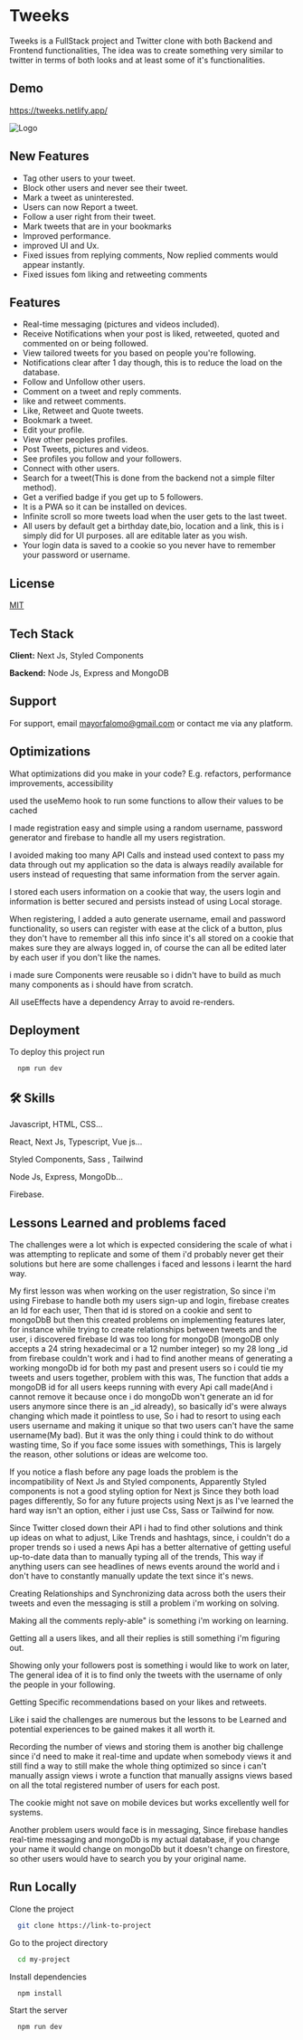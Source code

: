 
# Tweeks

Tweeks is a FullStack project and Twitter clone with both Backend and Frontend functionalities, The idea was to create something very similar to twitter in terms of both looks and at least some of it's functionalities.

## Demo
https://tweeks.netlify.app/

![Logo](https://res.cloudinary.com/dsghy4siv/image/upload/v1693133147/qaffemcdlwdkhfujmg51.png)

## New Features
- Tag other users to your tweet.
- Block other users and never see their tweet.
- Mark a tweet as uninterested.
- Users can now Report a tweet.
- Follow a user right from their tweet.
- Mark tweets that are in your bookmarks
- Improved performance.
- improved UI and Ux.
- Fixed issues from replying comments, Now replied comments would appear instantly.
- Fixed issues fom liking and retweeting comments

## Features

- Real-time messaging (pictures and videos included).
- Receive Notifications when your post is liked, retweeted, quoted and commented on or being followed.
- View tailored tweets for you based on people you're following.
- Notifications clear after 1 day though, this is to reduce the load on the database.
- Follow and Unfollow other users.
- Comment on a tweet and reply comments.
- like and retweet comments.
- Like, Retweet and Quote tweets.
- Bookmark a tweet.
- Edit your profile.
- View other peoples profiles.
- Post Tweets, pictures and videos.
- See profiles you follow and your followers.
- Connect with other users.
- Search for a tweet(This is done from the backend not a simple filter method).
- Get a verified badge if you get up to 5 followers.
- It is a PWA so it can be installed on devices.
- Infinite scroll so more tweets load when the user gets to the last tweet.
- All users by default get a birthday date,bio, location and a link, this is i simply did for UI purposes. all are editable later as you wish.
- Your login data is saved to a cookie so you never have to remember your password or username.

## License

[MIT](https://choosealicense.com/licenses/mit/)


## Tech Stack

**Client:** Next Js, Styled Components

**Backend:** Node Js, Express and MongoDB



## Support

For support, email mayorfalomo@gmail.com or contact me via any platform.


## Optimizations

What optimizations did you make in your code? E.g. refactors, performance improvements, accessibility

used the useMemo hook to run some functions to allow their values to be cached

I made registration easy and simple using a random username, password generator and firebase to handle all my users registration.

I avoided making too many API Calls and instead used context to pass my data through out my application so the data is always readily available for users instead of requesting that same information from the server again.

I stored each users information on a cookie that way, the users login and information is better secured and persists instead of using Local storage.

When registering, I added a auto generate username, email and password functionality, so users can register with ease at the click of a button, plus they don't have to remember all this info since it's all stored on a cookie that makes sure they are always logged in, of course the can all be edited later by each user if you don't like the names.

i made sure Components were reusable so i didn't have to build as much many components as i should have from scratch.

All useEffects have a dependency Array to avoid re-renders.
## Deployment

To deploy this project run

```bash
  npm run dev
```


## 🛠 Skills
Javascript, HTML, CSS...

React, Next Js, Typescript, Vue js...

Styled Components, Sass , Tailwind

Node Js, Express, MongoDb...

Firebase.
## Lessons Learned and problems faced


The challenges were a lot which is expected considering the scale of what i was attempting to replicate and some of them i'd probably never get their solutions but here are some challenges i faced and lessons i learnt the hard way.

My first lesson was when working on the user registration, So since i'm using Firebase to handle both my users sign-up and login, firebase creates an Id for each user, Then that id is stored on a cookie and sent to mongoDbB but then this created problems on implementing features later, for instance while trying to create relationships between tweets and the user, i discovered firebase Id was too long for mongoDB (mongoDB only accepts a 24 string hexadecimal or a 12 number integer) so my 28 long _id from firebase couldn't work and i had to find another means of generating a working mongoDb id for both my past and present users so i could tie my tweets and users together, problem with this was, The function that adds a mongoDB id for all users keeps running with every Api call made(And i cannot remove it because once i do mongoDb won't generate an id for users anymore since there is an _id already), so basically id's were always changing which made it pointless to use, So i had to resort to using each users username and making it unique so that two users can't have the same username(My bad). But it was the only thing i could think to do without wasting time, So if you face some issues with somethings, This is largely the reason, other solutions or ideas are welcome too.

If you notice a flash before any page loads the problem is the incompatibility of Next Js and Styled components, Apparently Styled components is not a good styling option for Next js Since they both load pages differently, So for any future projects using Next js as I've learned the hard way isn't an option, either i just use Css, Sass or Tailwind for now.

Since Twitter closed down their API i had to find other solutions and think up ideas on what to adjust, Like Trends and hashtags, since, i couldn't do a proper trends so i used a news Api has a better alternative of getting useful up-to-date data than to manually typing all of the trends, This way if anything users can see headlines of news events around the world and i don't have to constantly manually update the text since it's news.

Creating Relationships and Synchronizing data across both the users their tweets and even the messaging is still a problem i'm working on solving.

Making all the comments reply-able" is something i'm working on learning.

Getting all a users likes, and all their replies is still something i'm figuring out.

Showing only your followers post is something i would like to work on later, The general idea of it is to find only the tweets with the username of only the people in your following.

Getting Specific recommendations based on your likes and retweets.

Like i said the challenges are numerous but the lessons to be Learned and potential experiences to be gained makes it all worth it.

Recording the number of views and storing them is another big challenge since i'd need to make it real-time and update when somebody views it and still find a way to still make the whole thing optimized so since i can't manually assign views i wrote a function that manually assigns views based on all the total registered number of users for each post.

The cookie might not save on mobile devices but works excellently well for systems.

Another problem users would face is in messaging, Since firebase handles real-time messaging and mongoDb is my actual database, if you change your name it would change on mongoDb but it doesn't change on firestore, so other users would have to search you by your original name.
## Run Locally

Clone the project

```bash
  git clone https://link-to-project
```

Go to the project directory

```bash
  cd my-project
```

Install dependencies

```bash
  npm install
```

Start the server

```bash
  npm run dev
```

